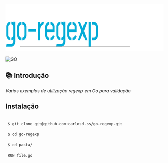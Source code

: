 <img src="https://github.com/carlosd-ss/go-regexp/blob/master/.github/regexp.svg"  height="150"> 


![GO](https://img.shields.io/badge/GO-%2300ADD8?style=for-the-badge&logo=Go&labelColor=%23444444)


## :books: Introdução

*Varios exemplos de utilização regexp em Go para validação*



## Instalação


```zsh

 $ git clone git@github.com:carlosd-ss/go-regexp.git

 $ cd go-regexp
 
 $ cd pasta/
 
 RUN file.go
```

